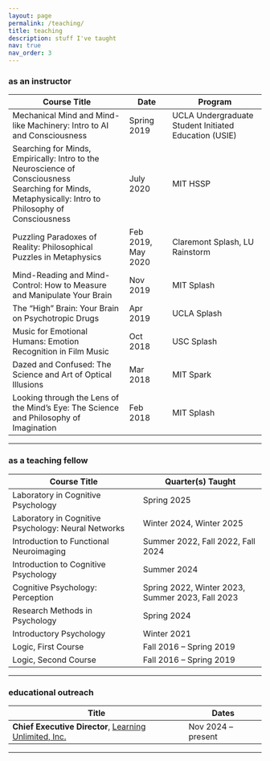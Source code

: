 ```yaml
---
layout: page
permalink: /teaching/
title: teaching
description: stuff I've taught
nav: true
nav_order: 3
---
```


### as an instructor
| Course Title | Date | Program |
|--------------|------|---------|
| Mechanical Mind and Mind-like Machinery: Intro to AI and Consciousness | Spring 2019 | UCLA Undergraduate Student Initiated Education (USIE) |
| Searching for Minds, Empirically: Intro to the Neuroscience of Consciousness<br>Searching for Minds, Metaphysically: Intro to Philosophy of Consciousness | July 2020 | MIT HSSP |
| Puzzling Paradoxes of Reality: Philosophical Puzzles in Metaphysics | Feb 2019, May 2020 | Claremont Splash, LU Rainstorm |
| Mind-Reading and Mind-Control: How to Measure and Manipulate Your Brain | Nov 2019 | MIT Splash |
| The “High” Brain: Your Brain on Psychotropic Drugs | Apr 2019 | UCLA Splash |
| Music for Emotional Humans: Emotion Recognition in Film Music | Oct 2018 | USC Splash |
| Dazed and Confused: The Science and Art of Optical Illusions | Mar 2018 | MIT Spark |
| Looking through the Lens of the Mind’s Eye: The Science and Philosophy of Imagination | Feb 2018 | MIT Splash |
---

### as a teaching fellow

| Course Title | Quarter(s) Taught |
|--------------|-------------------|
| Laboratory in Cognitive Psychology | Spring 2025|
| Laboratory in Cognitive Psychology: Neural Networks | Winter 2024, Winter 2025 |
| Introduction to Functional Neuroimaging | Summer 2022, Fall 2022, Fall 2024 | 
| Introduction to Cognitive Psychology | Summer 2024 |
| Cognitive Psychology: Perception | Spring 2022, Winter 2023, Summer 2023, Fall 2023 |
| Research Methods in Psychology | Spring 2024 |
| Introductory Psychology | Winter 2021 |
| Logic, First Course | Fall 2016 – Spring 2019 |
| Logic, Second Course | Fall 2016 – Spring 2019 |
---


### educational outreach
| Title | Dates |
|-------|-------|
| **Chief Executive Director**, [Learning Unlimited, Inc.](https://www.learningu.org) | Nov 2024 – present |
---


